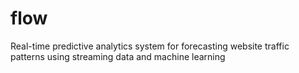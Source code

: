 # flow
Real-time predictive analytics system for forecasting website traffic patterns using streaming data and machine learning
